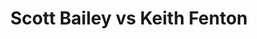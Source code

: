 ---
title: Scott Bailey vs Keith Fenton
player1:
  name: Bailey, Scott
  percent: 97
  wins: 1
  losses: 1
player2:
  name: Fenton, Keith
  percent: 92
  wins: 1
  losses: 1
games:
- player1:
    team: 'ON'
    position: Lead
    percent: 98
    win: 1
    loss: 0
  player2:
    team: MB
    position: Lead
    percent: 98
    win: 0
    loss: 1
  event: Brier
  year: 2001
  draw: Round Robin(4)
  score: ON 8 - MB 3
- player1:
    team: 'ON'
    position: Lead
    percent: 96
    win: 0
    loss: 1
  player2:
    team: MB
    position: Lead
    percent: 86
    win: 1
    loss: 0
  event: Brier
  year: 2001
  draw: Semi-Final(20)
  score: MB 6 - ON 5
- player1:
    team: MID
    position: Lead
    percent: 63
    win: 1
    loss: 0
  player2:
    team: BUR
    position: Lead
    percent: 90
    win: 0
    loss: 1
  event: Trials (Men)
  year: 1997
  draw: Round Robin(4)
  score: BUR 4 - MID 8
- player1:
    team: MID
    position: Lead
    percent: 86
    win: 0
    loss: 1
  player2:
    team: BUR
    position: Lead
    percent: 94
    win: 1
    loss: 0
  event: Trials (Men)
  year: 2001
  draw: Round Robin(8)
  score: MID 6 - BUR 7
---